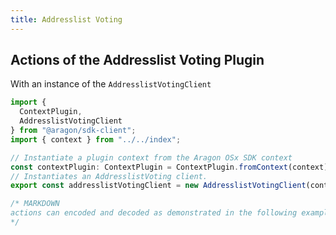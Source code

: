 ```yaml
---
title: Addresslist Voting
---
```


## Actions of the Addresslist Voting Plugin

With an instance of the `AddresslistVotingClient`

```ts
import {
  ContextPlugin,
  AddresslistVotingClient
} from "@aragon/sdk-client";
import { context } from "../../index";

// Instantiate a plugin context from the Aragon OSx SDK context
const contextPlugin: ContextPlugin = ContextPlugin.fromContext(context);
// Instantiates an AddresslistVoting client.
export const addresslistVotingClient = new AddresslistVotingClient(contextPlugin);

/* MARKDOWN
actions can encoded and decoded as demonstrated in the following examples.
*/
```


